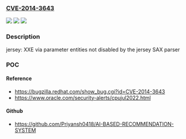 ### [CVE-2014-3643](https://cve.mitre.org/cgi-bin/cvename.cgi?name=CVE-2014-3643)
![](https://img.shields.io/static/v1?label=Product&message=jersey&color=blue)
![](https://img.shields.io/static/v1?label=Version&message=n%2Fa&color=blue)
![](https://img.shields.io/static/v1?label=Vulnerability&message=XXE%20via%20parameter%20entities&color=brighgreen)

### Description

jersey: XXE via parameter entities not disabled by the jersey SAX parser

### POC

#### Reference
- https://bugzilla.redhat.com/show_bug.cgi?id=CVE-2014-3643
- https://www.oracle.com/security-alerts/cpujul2022.html

#### Github
- https://github.com/Priyansh0418/AI-BASED-RECOMMENDATION-SYSTEM

